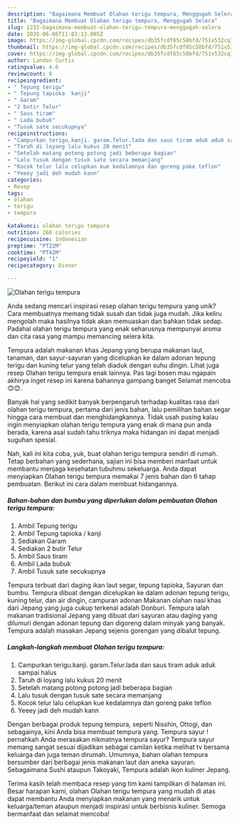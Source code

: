 ```yaml
---
description: "Bagaimana Membuat Olahan terigu tempura, Menggugah Selera"
title: "Bagaimana Membuat Olahan terigu tempura, Menggugah Selera"
slug: 1232-bagaimana-membuat-olahan-terigu-tempura-menggugah-selera
date: 2020-06-06T11:03:13.005Z
image: https://img-global.cpcdn.com/recipes/db35fcdf85c58bfd/751x532cq70/olahan-terigu-tempura-foto-resep-utama.jpg
thumbnail: https://img-global.cpcdn.com/recipes/db35fcdf85c58bfd/751x532cq70/olahan-terigu-tempura-foto-resep-utama.jpg
cover: https://img-global.cpcdn.com/recipes/db35fcdf85c58bfd/751x532cq70/olahan-terigu-tempura-foto-resep-utama.jpg
author: Landon Curtis
ratingvalue: 4.6
reviewcount: 8
recipeingredient:
- " Tepung terigu"
- " Tepung tapioka  kanji"
- " Garam"
- "2 butir Telur"
- " Saus tiram"
- " Lada bubuk"
- "Tusuk sate secukupnya"
recipeinstructions:
- "Campurkan terigu.kanji. garam.Telur.lada dan saus tiram aduk aduk sampai halus"
- "Taruh di loyang lalu kukus 20 menit"
- "Setelah matang potong potong jadi beberapa bagian"
- "Lalu tusuk dengan tusuk sate secara memanjang"
- "Kocok telur lalu celupkan kue kedalamnya dan goreng pake teflon"
- "Yeeey jadi deh mudah kann"
categories:
- Resep
tags:
- olahan
- terigu
- tempura

katakunci: olahan terigu tempura 
nutrition: 260 calories
recipecuisine: Indonesian
preptime: "PT22M"
cooktime: "PT42M"
recipeyield: "1"
recipecategory: Dinner

---
```



![Olahan terigu tempura](https://img-global.cpcdn.com/recipes/db35fcdf85c58bfd/751x532cq70/olahan-terigu-tempura-foto-resep-utama.jpg)

Anda sedang mencari inspirasi resep olahan terigu tempura yang unik? Cara membuatnya memang tidak susah dan tidak juga mudah. Jika keliru mengolah maka hasilnya tidak akan memuaskan dan bahkan tidak sedap. Padahal olahan terigu tempura yang enak seharusnya mempunyai aroma dan cita rasa yang mampu memancing selera kita.

Tempura adalah makanan khas Jepang yang berupa makanan laut, tanaman, dan sayur-sayuran yang dicelupkan ke dalam adonan tepung terigu dan kuning telur yang telah diaduk dengan suhu dingin. Lihat juga resep Olahan terigu tempura enak lainnya. Pas lagi bosen mau ngapain akhirya inget resep ini karena bahannya gampang banget Selamat mencoba😊😊.

Banyak hal yang sedikit banyak berpengaruh terhadap kualitas rasa dari olahan terigu tempura, pertama dari jenis bahan, lalu pemilihan bahan segar hingga cara membuat dan menghidangkannya. Tidak usah pusing kalau ingin menyiapkan olahan terigu tempura yang enak di mana pun anda berada, karena asal sudah tahu triknya maka hidangan ini dapat menjadi suguhan spesial.


Nah, kali ini kita coba, yuk, buat olahan terigu tempura sendiri di rumah. Tetap berbahan yang sederhana, sajian ini bisa memberi manfaat untuk membantu menjaga kesehatan tubuhmu sekeluarga. Anda dapat menyiapkan Olahan terigu tempura memakai 7 jenis bahan dan 6 tahap pembuatan. Berikut ini cara dalam membuat hidangannya.

<!--inarticleads1-->

##### Bahan-bahan dan bumbu yang diperlukan dalam pembuatan Olahan terigu tempura:

1. Ambil  Tepung terigu
1. Ambil  Tepung tapioka / kanji
1. Sediakan  Garam
1. Sediakan 2 butir Telur
1. Ambil  Saus tiram
1. Ambil  Lada bubuk
1. Ambil Tusuk sate secukupnya


Tempura terbuat dari daging ikan laut segar, tepung tapioka, Sayuran dan bumbu. Tempura dibuat dengan dicelupkan ke dalam adonan tepung terigu, kuning telur, dan air dingin, campuran adonan Makanan olahan nasi khas dari Jepang yang juga cukup terkenal adalah Donburi. Tempura ialah makanan tradisional Jepang yang dibuat dari sayuran atau daging yang dilumuri dengan adonan tepung dan digoreng dalam minyak yang banyak. Tempura adalah masakan Jepang sejenis gorengan yang dibalut tepung. 

<!--inarticleads2-->

##### Langkah-langkah membuat Olahan terigu tempura:

1. Campurkan terigu.kanji. garam.Telur.lada dan saus tiram aduk aduk sampai halus
1. Taruh di loyang lalu kukus 20 menit
1. Setelah matang potong potong jadi beberapa bagian
1. Lalu tusuk dengan tusuk sate secara memanjang
1. Kocok telur lalu celupkan kue kedalamnya dan goreng pake teflon
1. Yeeey jadi deh mudah kann


Dengan berbagai produk tepung tempura, seperti Nisshin, Ottogi, dan sebagainya, kini Anda bisa membuat tempura yang. Tempura sayur ! pernahkah Anda merasakan nikmatnya tempura sayur? Tempura sayur memang sangat sesuai dijadikan sebagai camilan ketika melihat tv bersama keluarga dan juga teman dirumah. Umumnya, bahan olahan tempura bersumber dari berbagai jenis makanan laut dan aneka sayuran. Sebagaimana Sushi ataupun Takoyaki, Tempura adalah ikon kuliner Jepang. 

Terima kasih telah membaca resep yang tim kami tampilkan di halaman ini. Besar harapan kami, olahan Olahan terigu tempura yang mudah di atas dapat membantu Anda menyiapkan makanan yang menarik untuk keluarga/teman ataupun menjadi inspirasi untuk berbisnis kuliner. Semoga bermanfaat dan selamat mencoba!
